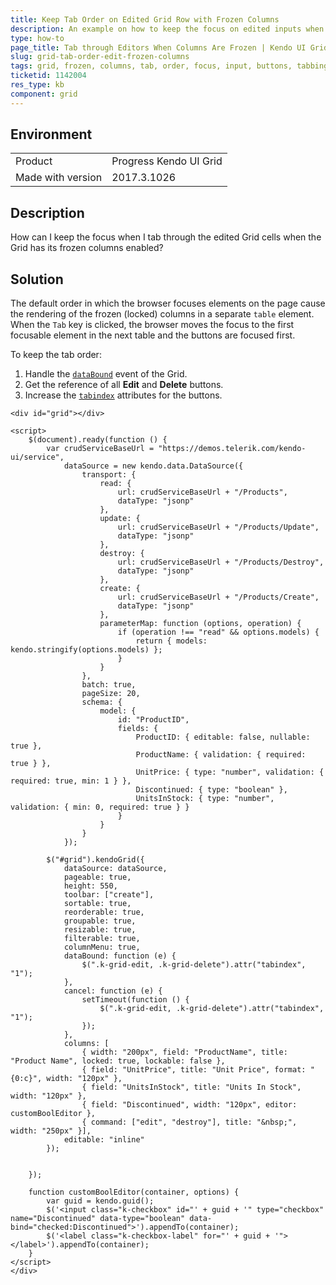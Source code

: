 ```yaml
---
title: Keep Tab Order on Edited Grid Row with Frozen Columns
description: An example on how to keep the focus on edited inputs when the frozen columns functionality of the Kendo UI Grid is enabled.
type: how-to
page_title: Tab through Editors When Columns Are Frozen | Kendo UI Grid for jQuery
slug: grid-tab-order-edit-frozen-columns
tags: grid, frozen, columns, tab, order, focus, input, buttons, tabbing, tabindex
ticketid: 1142004
res_type: kb
component: grid
---
```


## Environment

<table>
 <tr>
  <td>Product</td>
  <td>Progress Kendo UI Grid</td>
 </tr>
 <tr>
  <td>Made with version</td>
  <td>2017.3.1026</td>
 </tr>
</table>


## Description

How can I keep the focus when I tab through the edited Grid cells when the Grid has its frozen columns enabled?  

## Solution

The default order in which the browser focuses elements on the page cause the rendering of the frozen (locked) columns in a separate `table` element. When the `Tab` key is clicked, the browser moves the focus to the first focusable element in the next table and the buttons are focused first.

To keep the tab order:

1. Handle the [`dataBound`](https://docs.telerik.com/kendo-ui/api/javascript/ui/grid/events/databound) event of the Grid.
1. Get the reference of all **Edit** and **Delete** buttons.
1. Increase the [`tabindex`](https://developer.mozilla.org/en-US/docs/Web/HTML/Global_attributes/tabindex) attributes for the buttons.

```dojo
<div id="grid"></div>

<script>
    $(document).ready(function () {
        var crudServiceBaseUrl = "https://demos.telerik.com/kendo-ui/service",
            dataSource = new kendo.data.DataSource({
                transport: {
                    read: {
                        url: crudServiceBaseUrl + "/Products",
                        dataType: "jsonp"
                    },
                    update: {
                        url: crudServiceBaseUrl + "/Products/Update",
                        dataType: "jsonp"
                    },
                    destroy: {
                        url: crudServiceBaseUrl + "/Products/Destroy",
                        dataType: "jsonp"
                    },
                    create: {
                        url: crudServiceBaseUrl + "/Products/Create",
                        dataType: "jsonp"
                    },
                    parameterMap: function (options, operation) {
                        if (operation !== "read" && options.models) {
                            return { models: kendo.stringify(options.models) };
                        }
                    }
                },
                batch: true,
                pageSize: 20,
                schema: {
                    model: {
                        id: "ProductID",
                        fields: {
                            ProductID: { editable: false, nullable: true },
                            ProductName: { validation: { required: true } },
                            UnitPrice: { type: "number", validation: { required: true, min: 1 } },
                            Discontinued: { type: "boolean" },
                            UnitsInStock: { type: "number", validation: { min: 0, required: true } }
                        }
                    }
                }
            });

        $("#grid").kendoGrid({
            dataSource: dataSource,
            pageable: true,
            height: 550,
            toolbar: ["create"],
            sortable: true,
            reorderable: true,
            groupable: true,
            resizable: true,
            filterable: true,
            columnMenu: true,
            dataBound: function (e) {
                $(".k-grid-edit, .k-grid-delete").attr("tabindex", "1");
            },
            cancel: function (e) {
                setTimeout(function () {
                    $(".k-grid-edit, .k-grid-delete").attr("tabindex", "1");
                });
            },
            columns: [
                { width: "200px", field: "ProductName", title: "Product Name", locked: true, lockable: false },
                { field: "UnitPrice", title: "Unit Price", format: "{0:c}", width: "120px" },
                { field: "UnitsInStock", title: "Units In Stock", width: "120px" },
                { field: "Discontinued", width: "120px", editor: customBoolEditor },
                { command: ["edit", "destroy"], title: "&nbsp;", width: "250px" }],
            editable: "inline"
        });


    });

    function customBoolEditor(container, options) {
        var guid = kendo.guid();
        $('<input class="k-checkbox" id="' + guid + '" type="checkbox" name="Discontinued" data-type="boolean" data-bind="checked:Discontinued">').appendTo(container);
        $('<label class="k-checkbox-label" for="' + guid + '">​</label>').appendTo(container);
    }
</script>
</div>
```
